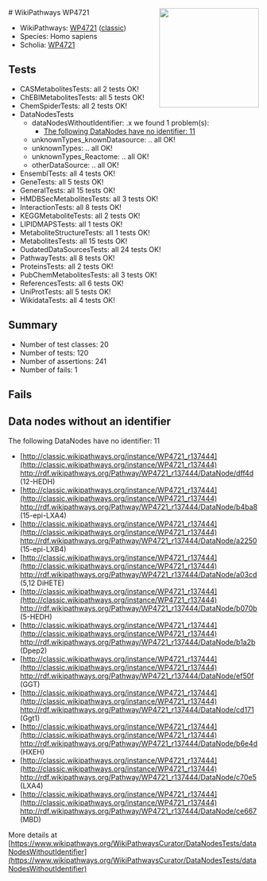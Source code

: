 <img style="float: right; width: 200px" src="https://upload.wikimedia.org/wikipedia/commons/thumb/8/83/Wplogo_with_text_500.png/640px-Wplogo_with_text_500.png" />
# WikiPathways WP4721

* WikiPathways: [WP4721](https://wikipathways.org/pathways/WP4721) ([classic](https://classic.wikipathways.org/instance/WP4721))
* Species: Homo sapiens
* Scholia: [WP4721](https://scholia.toolforge.org/wikipathways/WP4721)
## Tests
* CASMetabolitesTests: all 2 tests OK!
* ChEBIMetabolitesTests: all 5 tests OK!
* ChemSpiderTests: all 2 tests OK!
* DataNodesTests
    * dataNodesWithoutIdentifier: .x we found 1 problem(s):
        * [The following DataNodes have no identifier: 11](#8792c491)
    * unknownTypes_knownDatasource: .. all OK!
    * unknownTypes: .. all OK!
    * unknownTypes_Reactome: .. all OK!
    * otherDataSource: .. all OK!
* EnsemblTests: all 4 tests OK!
* GeneTests: all 5 tests OK!
* GeneralTests: all 15 tests OK!
* HMDBSecMetabolitesTests: all 3 tests OK!
* InteractionTests: all 8 tests OK!
* KEGGMetaboliteTests: all 2 tests OK!
* LIPIDMAPSTests: all 1 tests OK!
* MetaboliteStructureTests: all 1 tests OK!
* MetabolitesTests: all 15 tests OK!
* OudatedDataSourcesTests: all 24 tests OK!
* PathwayTests: all 8 tests OK!
* ProteinsTests: all 2 tests OK!
* PubChemMetabolitesTests: all 3 tests OK!
* ReferencesTests: all 6 tests OK!
* UniProtTests: all 5 tests OK!
* WikidataTests: all 4 tests OK!


## Summary

* Number of test classes: 20
* Number of tests: 120
* Number of assertions: 241
* Number of fails: 1

## Fails

<a name="8792c491" />

## Data nodes without an identifier

The following DataNodes have no identifier: 11

* [http://classic.wikipathways.org/instance/WP4721_r137444](http://classic.wikipathways.org/instance/WP4721_r137444) http://rdf.wikipathways.org/Pathway/WP4721_r137444/DataNode/dff4d (12-HEDH)
* [http://classic.wikipathways.org/instance/WP4721_r137444](http://classic.wikipathways.org/instance/WP4721_r137444) http://rdf.wikipathways.org/Pathway/WP4721_r137444/DataNode/b4ba8 (15-epi-LXA4)
* [http://classic.wikipathways.org/instance/WP4721_r137444](http://classic.wikipathways.org/instance/WP4721_r137444) http://rdf.wikipathways.org/Pathway/WP4721_r137444/DataNode/a2250 (15-epi-LXB4)
* [http://classic.wikipathways.org/instance/WP4721_r137444](http://classic.wikipathways.org/instance/WP4721_r137444) http://rdf.wikipathways.org/Pathway/WP4721_r137444/DataNode/a03cd (5,12 DiHETE)
* [http://classic.wikipathways.org/instance/WP4721_r137444](http://classic.wikipathways.org/instance/WP4721_r137444) http://rdf.wikipathways.org/Pathway/WP4721_r137444/DataNode/b070b (5-HEDH)
* [http://classic.wikipathways.org/instance/WP4721_r137444](http://classic.wikipathways.org/instance/WP4721_r137444) http://rdf.wikipathways.org/Pathway/WP4721_r137444/DataNode/b1a2b (Dpep2)
* [http://classic.wikipathways.org/instance/WP4721_r137444](http://classic.wikipathways.org/instance/WP4721_r137444) http://rdf.wikipathways.org/Pathway/WP4721_r137444/DataNode/ef50f (GGT)
* [http://classic.wikipathways.org/instance/WP4721_r137444](http://classic.wikipathways.org/instance/WP4721_r137444) http://rdf.wikipathways.org/Pathway/WP4721_r137444/DataNode/cd171 (Ggt1)
* [http://classic.wikipathways.org/instance/WP4721_r137444](http://classic.wikipathways.org/instance/WP4721_r137444) http://rdf.wikipathways.org/Pathway/WP4721_r137444/DataNode/b6e4d (HXEH)
* [http://classic.wikipathways.org/instance/WP4721_r137444](http://classic.wikipathways.org/instance/WP4721_r137444) http://rdf.wikipathways.org/Pathway/WP4721_r137444/DataNode/c70e5 (LXA4)
* [http://classic.wikipathways.org/instance/WP4721_r137444](http://classic.wikipathways.org/instance/WP4721_r137444) http://rdf.wikipathways.org/Pathway/WP4721_r137444/DataNode/ce667 (MBD)


More details at [https://www.wikipathways.org/WikiPathwaysCurator/DataNodesTests/dataNodesWithoutIdentifier](https://www.wikipathways.org/WikiPathwaysCurator/DataNodesTests/dataNodesWithoutIdentifier)

